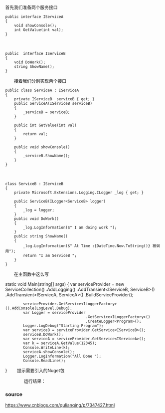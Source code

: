 
首先我们准备两个服务接口

    public interface IServiceA
    {
        void showConsole();
        int GetValue(int val);
    }
　　

    public  interface IServiceB
    {
        void DoWork();
        string ShowName();
    }
　　接着我们分别实现两个接口

    public class ServiceA : IServiceA
    {
        private IServiceB _serviceB { get; }
        public ServiceA(IServiceB serviceB)
        {
            _serviceB = serviceB;
        }

        public int GetValue(int val)
        {
            return val;
        }

        public void showConsole()
        {
            _serviceB.ShowName();
        }
    }
　　

    class ServiceB : IServiceB
    {
        private Microsoft.Extensions.Logging.ILogger _log { get; }

        public ServiceB(ILogger<ServiceB> logger)
        {
            _log = logger;
        }
        public void DoWork()
        {
            _log.LogInformation($" I am doing work ");
        }
        public string ShowName()
        {
            _log.LogInformation($" At Time :{DateTime.Now.ToString()} 被调用");
            return "I am ServiceB ";
        }
    }
　　在主函数中这么写

 static void Main(string[] args)
        {
            var serviceProvider = new ServiceCollection()
            .AddLogging()
            .AddTransient<IServiceB, ServiceB>()
            .AddTransient<IServiceA, ServiceA>()
            .BuildServiceProvider();

            serviceProvider.GetService<ILoggerFactory>().AddConsole(LogLevel.Debug);
            var Logger = serviceProvider
                                        .GetService<ILoggerFactory>()
                                        .CreateLogger<Program>();
            Logger.LogDebug("Starting Program");
            var serviceB = serviceProvider.GetService<IServiceB>();
            serviceB.DoWork();
            var serviceA = serviceProvider.GetService<IServiceA>();
            var k = serviceA.GetValue(12345);
            Console.WriteLine(k);
            serviceA.showConsole();
            Logger.LogInformation("All Done ");
            Console.ReadLine();
}
　　提示需要引入的Nuget包

<ItemGroup>
    <PackageReference Include="Microsoft.Extensions.DependencyInjection" Version="1.1.1" />
    <PackageReference Include="Microsoft.Extensions.Logging" Version="1.1.2" />
    <PackageReference Include="Microsoft.Extensions.Logging.Abstractions" Version="1.1.2" />
    <PackageReference Include="Microsoft.Extensions.Logging.Console" Version="1.1.2" />
  </ItemGroup>　　
　　运行结果：


 
### source
https://www.cnblogs.com/qulianqing/p/7347427.html